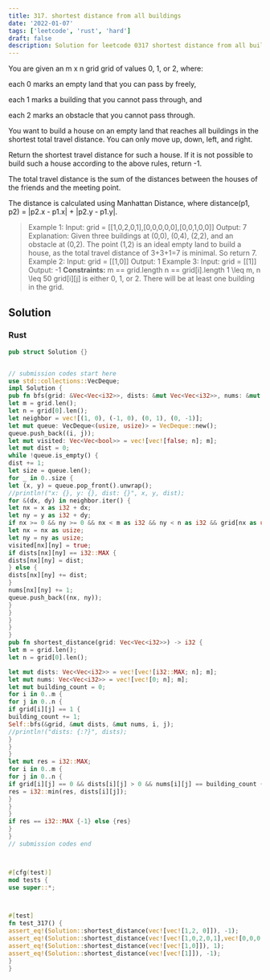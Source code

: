 ```yaml
---
title: 317. shortest distance from all buildings
date: '2022-01-07'
tags: ['leetcode', 'rust', 'hard']
draft: false
description: Solution for leetcode 0317 shortest distance from all buildings
---
```



You are given an m x n grid grid of values 0, 1, or 2, where:



each 0 marks an empty land that you can pass by freely,

each 1 marks a building that you cannot pass through, and

each 2 marks an obstacle that you cannot pass through.

You want to build a house on an empty land that reaches all buildings in the shortest total travel distance. You can only move up, down, left, and right.



Return the shortest travel distance for such a house. If it is not possible to build such a house according to the above rules, return -1.



The total travel distance is the sum of the distances between the houses of the friends and the meeting point.



The distance is calculated using Manhattan Distance, where distance(p1, p2) <TeX>=</TeX> |p2.x - p1.x| + |p2.y - p1.y|.







> Example 1:
> Input: grid <TeX>=</TeX> [[1,0,2,0,1],[0,0,0,0,0],[0,0,1,0,0]]
> Output: 7
> Explanation: Given three buildings at (0,0), (0,4), (2,2), and an obstacle at (0,2).
> The point (1,2) is an ideal empty land to build a house, as the total travel distance of 3+3+1<TeX>=</TeX>7 is minimal.
> So return 7.
> Example 2:
> Input: grid <TeX>=</TeX> [[1,0]]
> Output: 1
> Example 3:
> Input: grid <TeX>=</TeX> [[1]]
> Output: -1
**Constraints:**
> m <TeX>=</TeX><TeX>=</TeX> grid.length
> n <TeX>=</TeX><TeX>=</TeX> grid[i].length
> 1 <TeX>\leq</TeX> m, n <TeX>\leq</TeX> 50
> grid[i][j] is either 0, 1, or 2.
> There will be at least one building in the grid.


## Solution


### Rust
```rust
pub struct Solution {}


// submission codes start here
use std::collections::VecDeque;
impl Solution {
pub fn bfs(grid: &Vec<Vec<i32>>, dists: &mut Vec<Vec<i32>>, nums: &mut Vec<Vec<i32>>, i: usize, j: usize) {
let m = grid.len();
let n = grid[0].len();
let neighbor = vec![(1, 0), (-1, 0), (0, 1), (0, -1)];
let mut queue: VecDeque<(usize, usize)> = VecDeque::new();
queue.push_back((i, j));
let mut visited: Vec<Vec<bool>> = vec![vec![false; n]; m];
let mut dist = 0;
while !queue.is_empty() {
dist += 1;
let size = queue.len();
for _ in 0..size {
let (x, y) = queue.pop_front().unwrap();
//println!("x: {}, y: {}, dist: {}", x, y, dist);
for &(dx, dy) in neighbor.iter() {
let nx = x as i32 + dx;
let ny = y as i32 + dy;
if nx >= 0 && ny >= 0 && nx < m as i32 && ny < n as i32 && grid[nx as usize][ny as usize] == 0 && !visited[nx as usize][ny as usize] {
let nx = nx as usize;
let ny = ny as usize;
visited[nx][ny] = true;
if dists[nx][ny] == i32::MAX {
dists[nx][ny] = dist;
} else {
dists[nx][ny] += dist;
}
nums[nx][ny] += 1;
queue.push_back((nx, ny));
}
}
}
}
}
pub fn shortest_distance(grid: Vec<Vec<i32>>) -> i32 {
let m = grid.len();
let n = grid[0].len();

let mut dists: Vec<Vec<i32>> = vec![vec![i32::MAX; n]; m];
let mut nums: Vec<Vec<i32>> = vec![vec![0; n]; m];
let mut building_count = 0;
for i in 0..m {
for j in 0..n {
if grid[i][j] == 1 {
building_count += 1;
Self::bfs(&grid, &mut dists, &mut nums, i, j);
//println!("dists: {:?}", dists);
}
}
}
let mut res = i32::MAX;
for i in 0..m {
for j in 0..n {
if grid[i][j] == 0 && dists[i][j] > 0 && nums[i][j] == building_count {
res = i32::min(res, dists[i][j]);
}
}
}
if res == i32::MAX {-1} else {res}
}
}
// submission codes end



#[cfg(test)]
mod tests {
use super::*;



#[test]
fn test_317() {
assert_eq!(Solution::shortest_distance(vec![vec![1,2, 0]]), -1);
assert_eq!(Solution::shortest_distance(vec![vec![1,0,2,0,1],vec![0,0,0,0,0],vec![0,0,1,0,0]]), 7);
assert_eq!(Solution::shortest_distance(vec![vec![1,0]]), 1);
assert_eq!(Solution::shortest_distance(vec![vec![1]]), -1);
}
}

```
